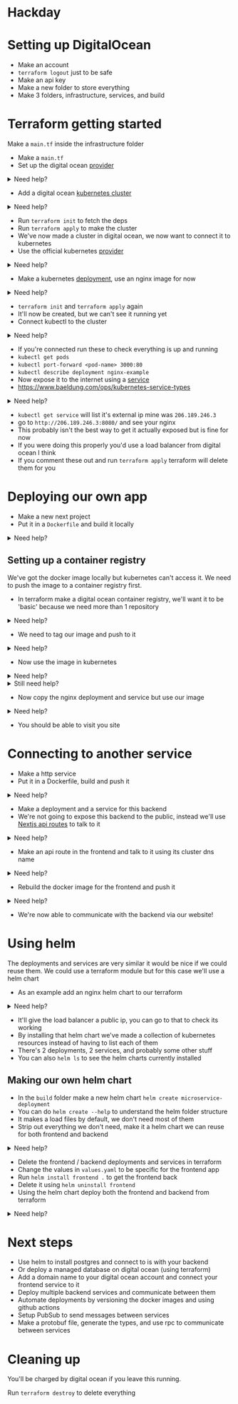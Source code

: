 # Hackday

# Setting up DigitalOcean
- Make an account
- `terraform logout` just to be safe
- Make an api key
- Make a new folder to store everything
- Make 3 folders, infrastructure, services, and build

# Terraform getting started
Make a `main.tf` inside the infrastructure folder
- Make a `main.tf`
- Set up the digital ocean [provider](https://registry.terraform.io/providers/digitalocean/digitalocean/latest/docs)
<details>
    <summary>Need help?</summary>

```terraform
terraform {
  required_providers {
    digitalocean = {
      source  = "digitalocean/digitalocean"
      version = "~> 2.0"
    }
  }
}

# Set the variable value in *.tfvars file
# or using -var="do_token=..." CLI option
variable "do_token" {
  default = "" # I set my token here, insecure but easier
}

# Configure the DigitalOcean Provider
provider "digitalocean" {
  token = var.do_token
}
```
</details>

- Add a digital ocean [kubernetes cluster](https://registry.terraform.io/providers/digitalocean/digitalocean/latest/docs/resources/kubernetes_cluster)
<details>
    <summary>Need help?</summary>

```terraform
resource "digitalocean_kubernetes_cluster" "cluster" {
  name   = "harry"
  region = "lon1"
  version = "1.29.1-do.0"

  node_pool {
    name       = "worker-pool"
    size       = "s-1vcpu-2gb"
    node_count = 1
  }
}
```
</details>

- Run `terraform init` to fetch the deps
- Run `terraform apply` to make the cluster
- We've now made a cluster in digital ocean, we now want to connect it to kubernetes
- Use the official kubernetes [provider](https://registry.terraform.io/providers/hashicorp/kubernetes/latest/docs)

<details>
    <summary>Need help?</summary>
    
```terraform
provider "kubernetes" {
  host = digitalocean_kubernetes_cluster.cluster.endpoint
  token   = digitalocean_kubernetes_cluster.cluster.kube_config[0].token
  cluster_ca_certificate = base64decode(
    digitalocean_kubernetes_cluster.cluster.kube_config[0].cluster_ca_certificate
  )
}
```
</details>

- Make a kubernetes [deployment](https://registry.terraform.io/providers/hashicorp/kubernetes/latest/docs/resources/deployment), use an nginx image for now
<details>
    <summary>Need help?</summary>

```terraform
resource "kubernetes_deployment" "deployment" {
  metadata {
    name = "nginx-example"
    labels = {
      app = "NginxExample"
    }
  }

  spec {
    replicas = 1
    selector {
      match_labels = {
        app = "NginxExample"
      }
    }
    template {
      metadata {
        labels = {
          app = "NginxExample"
        }
      }
      spec {
        container {
          image = "nginx:latest"
          name  = "example"

          port {
            container_port = 80
          }
        }
      }
    }
  }
}
```
</details>

- `terraform init` and `terraform apply` again
- It'll now be created, but we can't see it running yet
- Connect kubectl to the cluster

<details>
    <summary>Need help?</summary>

- https://docs.digitalocean.com/products/kubernetes/how-to/connect-to-cluster/
- `doctl kubernetes cluster kubeconfig save harry`, this will also change your current cluster
- `kubectl config get-contexts`
</details>

- If you're connected run these to check everything is up and running
- `kubectl get pods`
- `kubectl port-forward <pod-name> 3000:80`
- `kubectl describe deployment nginx-example`
- Now expose it to the internet using a [service](https://registry.terraform.io/providers/hashicorp/kubernetes/latest/docs/resources/service)
- https://www.baeldung.com/ops/kubernetes-service-types

<details>
    <summary>Need help?</summary>

```terraform
resource "kubernetes_service" "nginx-example" {
  metadata {
    name = "nginx-example"
  }
  spec {
    selector = {
      app = kubernetes_deployment.deployment.metadata[0].labels.app
    }
    port {
      port        = 8080
      target_port = 80
    }
    type = "LoadBalancer"
  }
}
```
</details>

- `kubectl get service` will list it's external ip mine was `206.189.246.3`
- go to `http://206.189.246.3:8080/` and see your nginx
- This probably isn't the best way to get it actually exposed but is fine for now
- If you were doing this properly you'd use a load balancer from digital ocean I think
- If you comment these out and run `terraform apply` terraform will delete them for you

# Deploying our own app
- Make a new next project
- Put it in a `Dockerfile` and build it locally

<details>
    <summary>Need help?</summary>

- `yarn create next-app frontend`
- Make a file called `Dockerfile` in that folder
- The contents of the dockerfile will be complicated, I googled it and found one that worked 
```dockerfile
FROM node:18-alpine as base
RUN apk add --no-cache g++ make py3-pip libc6-compat
WORKDIR /app
COPY package*.json ./
COPY yarn.lock ./
EXPOSE 3000

FROM base as builder
WORKDIR /app
COPY . .
RUN yarn build


FROM base as production
WORKDIR /app

ENV NODE_ENV=production
RUN yarn install

RUN addgroup -g 1001 -S nodejs
RUN adduser -S nextjs -u 1001
USER nextjs


COPY --from=builder --chown=nextjs:nodejs /app/.next ./.next
COPY --from=builder /app/node_modules ./node_modules
COPY --from=builder /app/package.json ./package.json
COPY --from=builder /app/public ./public

CMD yarn start
```
</details>

## Setting up a container registry
We've got the docker image locally but kubernetes can't access it.
We need to push the image to a container registry first.

- In terraform make a digital ocean container registry, we'll want it to be 'basic' because we need more than 1 repository

<details>
    <summary>Need help?</summary>

```terraform
resource "digitalocean_container_registry" "container_registry" {
  name                   = "harry"
  subscription_tier_slug = "basic"
}
```
</details>

- We need to tag our image and push to it

<details>
    <summary>Need help?</summary>

- We now need to authenticate our local docker to be allowed to push images to it
- `docker login registry.digitalocean.com` email is you email, password is the api token
- Now build it with a tag, we'll need the `--platform=linux/amd64` bit because it's going to run on a linus machine not an m1 mac
- `docker build --platform=linux/amd64 -t registry.digitalocean.com/harry/frontend .`
- Now push it up
- `docker push registry.digitalocean.com/harry/frontend`
- You'll be able to see the image in the digitalocean frontend
</details>

- Now use the image in kubernetes
<details>
    <summary>Need help?</summary>

- The cluster also needs to be authenticated to fetch our docker image
- If you want to figure it out yourself see [this](https://stackoverflow.com/questions/32726923/pulling-images-from-private-registry-in-kubernetes)
- Remember to keep everything in terraform, no cheating!

</details>


<details>
    <summary>Still need help?</summary>

```terraform
resource "digitalocean_container_registry_docker_credentials" "container_registry_credentials" {
  registry_name = digitalocean_container_registry.container_registry.name
}

resource "kubernetes_secret" "docker_credentials" {
  metadata {
    name = "docker-credentials"
  }

  data = {
    ".dockerconfigjson" = digitalocean_container_registry_docker_credentials.container_registry_credentials.docker_credentials
  }

  type = "kubernetes.io/dockerconfigjson"
}
```
</details>

- Now copy the nginx deployment and service but use our image

<details>
    <summary>Need help?</summary>


```terraform
resource "kubernetes_deployment" "frontend" {
  metadata {
    name = "frontend"
    labels = {
      app = "frontend"
    }
  }

  spec {
    replicas = 1
    selector {
      match_labels = {
        app = "frontend"
      }
    }
    template {
      metadata {
        labels = {
          app = "frontend"
        }
      }
      spec {
        image_pull_secrets {
          name = kubernetes_secret.docker_credentials.metadata[0].name
        }

        container {
          image = "${digitalocean_container_registry.container_registry.endpoint}/frontend"
          name  = "example"

          port {
            container_port = 3000
          }
        }
      }
    }
  }
}

resource "kubernetes_service" "frontend" {
  metadata {
    name = "frontend"
  }
  spec {
    selector = {
      app = kubernetes_deployment.frontend.metadata[0].labels.app
    }
    port {
      port        = 3000
      target_port = 3000
    }
    type = "LoadBalancer"
  }
}
```

> We could hard code the image name, but I want to reuse as many variables as possible
</details>

- You should be able to visit you site

# Connecting to another service
- Make a http service
- Put it in a Dockerfile, build and push it

<details>
    <summary>Need help?</summary>


- `go mod init github.com/harryfpayne/babys-first-infra/services/backend`
- make a `main.go` with a simple "Hello, World!" http server
```go
package main

import "net/http"

func main() {
	http.HandleFunc("/", handler)

	err := http.ListenAndServe(":8080", nil)
	if err != nil {
		panic(err)
	}
}

func handler(w http.ResponseWriter, r *http.Request) {
	w.Write([]byte("Hello, World!"))
}
```
- Put it in a docker image
```dockerfile
FROM golang

WORKDIR /app

COPY go.mod ./
RUN go mod download

COPY *.go ./

# Build
RUN CGO_ENABLED=0 GOOS=linux go build -o /main

EXPOSE 8080

# Run
CMD ["/main"]
```
- Build it `docker build --platform=linux/amd64 -t registry.digitalocean.com/harry/backend .`
- Push it `docker push registry.digitalocean.com/harry/backend`
</details>

- Make a deployment and a service for this backend
- We're not going to expose this backend to the public, instead we'll use [Nextjs api routes](https://nextjs.org/docs/pages/building-your-application/routing/api-routes) to talk to it

<details>
    <summary>Need help?</summary>

```terraform
resource "kubernetes_deployment" "backend" {
  metadata {
    name = "backend"
    labels = {
      app = "backend"
    }
  }

  spec {
    replicas = 1
    selector {
      match_labels = {
        app = "backend"
      }
    }
    template {
      metadata {
        labels = {
          app = "backend"
        }
      }
      spec {
        image_pull_secrets {
          name = kubernetes_secret.docker_credentials.metadata[0].name
        }

        container {
          image = "${digitalocean_container_registry.container_registry.endpoint}/backend"
          name  = "example"

          port {
            container_port = 8080
          }
        }
      }
    }
  }
}

resource "kubernetes_service" "backend" {
  metadata {
    name = "backend"
  }
  spec {
    selector = {
      app = kubernetes_deployment.backend.metadata[0].labels.app
    }
    port {
      port        = 80
      target_port = 8080
    }
    type = "ClusterIP"
  }
}
```

> We're using a ClusterIP for the service so that it doesn't get a public ip address.
> Read the types of service article from above
</details>

- Make an api route in the frontend and talk to it using its cluster dns name

<details>
    <summary>Need help?</summary>

- https://yuminlee2.medium.com/kubernetes-dns-bdca7b7cb868#:~:text=In%20Kubernetes%2C%20DNS%20names%20are%20assigned%20to%20Pods%20and%20Services,can%20be%20customized%20if%20required.
- I checked the DNS name of the backend by:
    - `kubectl exec -it <podname> sh` to 'ssh' into it
    - `nslookup backend` gives dns entries containing `backend` for us
    - the DNS entry is`backend.default.svc.cluster.local`
- We'll pass this as an environment variable to the frontend
```terraform
resource "kubernetes_deployment" "frontend" {
  metadata {
    name = "frontend"
    labels = {
      app = "frontend"
    }
  }

  spec {
    replicas = 1
    selector {
      match_labels = {
        app = "frontend"
      }
    }
    template {
      metadata {
        labels = {
          app = "frontend"
        }
      }
      spec {
        image_pull_secrets {
          name = kubernetes_secret.docker_credentials.metadata[0].name
        }

        container {
          image = "${digitalocean_container_registry.container_registry.endpoint}/frontend"
          name  = "example"

          port {
            container_port = 3000
          }

          env {
            name = "API_URL"
            value = "backend.default.svc.cluster.local"
          }
        }
      }
    }
  }
}
```
- I'll now add an api route to talk to the backend, I'm modifying the default `hello.ts` one
```typescript
import type { NextApiRequest, NextApiResponse } from "next";

export default async function handler(
        req: NextApiRequest,
        res: NextApiResponse<any>,
) {
  const url = process.env.API_URL
  console.log(url)
  const response = await fetch(`http://${url}`)
          .then(r => r.text())
          .catch(e => console.error(e))
  res.status(200).json({ response: response });
}
```
</details>

- Rebuild the docker image for the frontend and push it

<details>
    <summary>Need help?</summary>

- We didn't tag a specific version of the docker image before so the frontend probably won't change
- Add an image pull policy so kube always fetches the latest image
```terraform
image_pull_policy = "Always"
```
</details>

- We're now able to communicate with the backend via our website!

# Using helm
The deployments and services are very similar it would be nice if we could reuse them.
We could use a terraform module but for this case we'll use a helm chart

- As an example add an nginx helm chart to our terraform

<details>
    <summary>Need help?</summary>


```terraform
provider "helm" {
  kubernetes {
    host                   = digitalocean_kubernetes_cluster.cluster.endpoint
    token                  = digitalocean_kubernetes_cluster.cluster.kube_config[0].token
    cluster_ca_certificate = base64decode(
      digitalocean_kubernetes_cluster.cluster.kube_config[0].cluster_ca_certificate
    )
  }
}

resource "helm_release" "nginx_ingress" {
  name       = "nginx-ingress-controller"

  repository = "https://charts.bitnami.com/bitnami"
  chart      = "nginx-ingress-controller"

  set {
    name  = "service.type"
    value = "LoadBalancer"
  }
}
```
</details>

- It'll give the load balancer a public ip, you can go to that to check its working
- By installing that helm chart we've made a collection of kubernetes resources instead of having to list each of them
- There's 2 deployments, 2 services, and probably some other stuff
- You can also `helm ls` to see the helm charts currently installed

## Making our own helm chart
- In the `build` folder make a new helm chart `helm create microservice-deployment`
- You can do `helm create --help` to understand the helm folder structure
- It makes a load files by default, we don't need most of them
- Strip out everything we don't need, make it a helm chart we can reuse for both frontend and backend

<details>
    <summary>Need help?</summary>

I didn't actually do this bit, but I did most of it.
This is only valid for the frontend but can quite easily be changed to also work for the backend.

#### deployment.yaml
```yaml
apiVersion: apps/v1
kind: Deployment
metadata:
  name: {{ .Values.appName }}
  labels:
    app: {{ .Values.appName }}
spec:
  replicas: {{ .Values.replicaCount }}
  selector:
    matchLabels:
      app: {{ .Values.appName }}
  template:
    metadata:
      labels:
        app: {{ .Values.appName }}
    spec:
      {{- if .Values.imagePullSecretsName }}
      imagePullSecrets:
        name: {{ .Values.imagePullSecretsName }}
      {{- end }}
      containers:
        - name: {{ .Chart.Name }}
          image: "{{ .Values.image.repository }}:{{ .Values.image.tag }}"
          imagePullPolicy: Always
          ports:
            - name: http
              containerPort: {{ .Values.service.targetPort }}
              protocol: TCP
```
#### service.yaml
```yaml
apiVersion: v1
kind: Service
metadata:
  name: {{ .Values.appName }}
  labels:
    app: {{ .Values.appName }}
spec:
  type: "LoadBalancer"
  ports:
    - port: {{ .Values.service.port }}
      targetPort: {{ .Values.service.targetPort }}
      protocol: TCP
      name: http
  selector:
    app: {{ .Values.appName }}
```
#### values.yaml
```yaml
replicaCount: 1

image:
  repository: nginx
  tag: latest

imagePullSecrets: []

service:
  port: 80
  targetPort: 3000

appName: frontend
```
- You can run `helm lint` to check it's valid
</details>

- Delete the frontend / backend deployments and services in terraform
- Change the values in `values.yaml` to be specific for the frontend app
- Run `helm install frontend .` to get the frontend back
- Delete it using `helm uninstall frontend`
- Using the helm chart deploy both the frontend and backend from terraform

<details>
    <summary>Need help?</summary>

Here's my code for the frontend, you'll likely need to set extra different values

```terraform
resource "helm_release" "frontend" {
  name  = "frontend"
  chart = "${path.module}/../build/microservice-deployment"

  set {
    name  = "image.repository"
    value = "${digitalocean_container_registry.container_registry.endpoint}/frontend"
  }
  set {
    name  = "image.tag"
    value = "latest"
  }

  set {
    name = "imagePullSecretsName"
    value = kubernetes_secret.docker_credentials.metadata[0].name
  }

  set {
    name  = "service.port"
    value = "3000"
  }
  set {
    name  = "service.targetPort"
    value = "3000"
  }

  set {
      name  = "appName"
      value = "frontend"
  }
}
```
</details>


# Next steps
- Use helm to install postgres and connect to is with your backend
- Or deploy a managed database on digital ocean (using terraform)
- Add a domain name to your digital ocean account and connect your frontend service to it
- Deploy multiple backend services and communicate between them
- Automate deployments by versioning the docker images and using github actions
- Setup PubSub to send messages between services
- Make a protobuf file, generate the types, and use rpc to communicate between services


# Cleaning up
You'll be charged by digital ocean if you leave this running.

Run `terraform destroy` to delete everything


